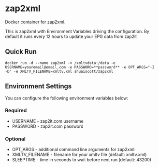 # zap2xml
Docker container for zap2xml.

This is zap2xml with Environment Variables driving the configuration. By default it runs every 12 hours to update your EPG data from zap2it

## Quick Run
`docker run -d --name zap2xml -v /xmltvdata:/data -e USERNAME=youremail@email.com -e PASSWORD=**password** -e OPT_ARGS="-I -D" -e XMLTV_FILENAME=xmltv.xml shuaiscott/zap2xml`

## Environment Settings
You can configure the following environment variables below:

### Required
- USERNAME - zap2it.com username
- PASSWORD - zap2it.com password

### Optional
- OPT_ARGS - additional command line arguments for zap2xml
- XMLTV_FILENAME - filename for your xmltv file (default: xmltv.xml)
- SLEEPTIME - time in seconds to wait before next run (default: 43200)
